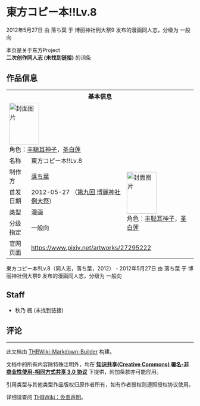 # 東方コピー本!!Lv.8

<!-- source html: G:\repos\THBWiki-Markdown-Builder\THBWikiMarkdown\Temp\main\6\61\ns0%3A%E6%9D%B1%E6%96%B9%E3%82%B3%E3%83%94%E3%83%BC%E6%9C%AC%21%21Lv%2E8.html -->

2012年5月27日 由 落ち葉 于 博丽神社例大祭9 发布的漫画同人志，分级为 一般向

本页是关于东方Project  
 **二次创作同人志 (未找到链接)** 的词条

## 作品信息

<table><tbody><tr><th colspan="3">基本信息</th></tr><tr><td class="cover-artwork-mobile" colspan="2"><a href="./文件-東方コピー本!!Lv.8封面.jpg.md" class="image" title="封面图片"><img alt="封面图片" src="https://upload.thwiki.cc/thumb/d/d0/%E6%9D%B1%E6%96%B9%E3%82%B3%E3%83%94%E3%83%BC%E6%9C%AC%21%21Lv.8%E5%B0%81%E9%9D%A2.jpg/80px-%E6%9D%B1%E6%96%B9%E3%82%B3%E3%83%94%E3%83%BC%E6%9C%AC%21%21Lv.8%E5%B0%81%E9%9D%A2.jpg" decoding="async" loading="lazy" width="80" height="112" srcset="https://upload.thwiki.cc/thumb/d/d0/%E6%9D%B1%E6%96%B9%E3%82%B3%E3%83%94%E3%83%BC%E6%9C%AC%21%21Lv.8%E5%B0%81%E9%9D%A2.jpg/120px-%E6%9D%B1%E6%96%B9%E3%82%B3%E3%83%94%E3%83%BC%E6%9C%AC%21%21Lv.8%E5%B0%81%E9%9D%A2.jpg 1.5x, https://upload.thwiki.cc/thumb/d/d0/%E6%9D%B1%E6%96%B9%E3%82%B3%E3%83%94%E3%83%BC%E6%9C%AC%21%21Lv.8%E5%B0%81%E9%9D%A2.jpg/160px-%E6%9D%B1%E6%96%B9%E3%82%B3%E3%83%94%E3%83%BC%E6%9C%AC%21%21Lv.8%E5%B0%81%E9%9D%A2.jpg 2x" data-file-width="856" data-file-height="1200"></a><div class="cover-char">角色：<a href="./丰聪耳神子.md" title="丰聪耳神子">丰聪耳神子</a>，<a href="./圣白莲.md" title="圣白莲">圣白莲</a></div></td>
</tr><tr><td class="label">名称</td><td colspan="2"> 東方コピー本!!Lv.8 </td></tr><tr><td class="label">制作方</td><td><a href="./落ち葉.md" title="落ち葉">落ち葉</a></td><td class="cover-artwork" rowspan="4" style="min-width:112px;"><a href="./文件-東方コピー本!!Lv.8封面.jpg.md" class="image" title="封面图片"><img alt="封面图片" src="https://upload.thwiki.cc/thumb/d/d0/%E6%9D%B1%E6%96%B9%E3%82%B3%E3%83%94%E3%83%BC%E6%9C%AC%21%21Lv.8%E5%B0%81%E9%9D%A2.jpg/80px-%E6%9D%B1%E6%96%B9%E3%82%B3%E3%83%94%E3%83%BC%E6%9C%AC%21%21Lv.8%E5%B0%81%E9%9D%A2.jpg" decoding="async" loading="lazy" width="80" height="112" srcset="https://upload.thwiki.cc/thumb/d/d0/%E6%9D%B1%E6%96%B9%E3%82%B3%E3%83%94%E3%83%BC%E6%9C%AC%21%21Lv.8%E5%B0%81%E9%9D%A2.jpg/120px-%E6%9D%B1%E6%96%B9%E3%82%B3%E3%83%94%E3%83%BC%E6%9C%AC%21%21Lv.8%E5%B0%81%E9%9D%A2.jpg 1.5x, https://upload.thwiki.cc/thumb/d/d0/%E6%9D%B1%E6%96%B9%E3%82%B3%E3%83%94%E3%83%BC%E6%9C%AC%21%21Lv.8%E5%B0%81%E9%9D%A2.jpg/160px-%E6%9D%B1%E6%96%B9%E3%82%B3%E3%83%94%E3%83%BC%E6%9C%AC%21%21Lv.8%E5%B0%81%E9%9D%A2.jpg 2x" data-file-width="856" data-file-height="1200"></a><div class="cover-char">角色：<a href="./丰聪耳神子.md" title="丰聪耳神子">丰聪耳神子</a>，<a href="./圣白莲.md" title="圣白莲">圣白莲</a></div></td>
</tr><tr><td class="label">首发日期</td><td>2012-05-27&#160;（<a href="/展会作品列表?e=%E5%8D%9A%E4%B8%BD%E7%A5%9E%E7%A4%BE%E4%BE%8B%E5%A4%A7%E7%A5%AD%239">第九回 博麗神社例大祭</a>）</td></tr><tr><td class="label">类型</td><td>漫画</td></tr><tr><td class="label">分级指定</td><td>一般向</td></tr>
<tr><td class="label">官网页面</td><td colspan="2"><a rel="nofollow" class="external free" href="https://www.pixiv.net/artworks/27295222">https://www.pixiv.net/artworks/27295222</a></td></tr></tbody></table>

東方コピー本!!Lv.8（同人志，落ち葉，2012） - 2012年5月27日 由 落ち葉 于 博丽神社例大祭9 发布的漫画同人志，分级为 一般向

## Staff
- 秋乃 楓 (未找到链接)


## 评论




---

此文档由 [THBWiki-Markdown-Builder](https://github.com/Delsin-Yu/THBWiki-Markdown-Builder) 构建。

文档中的所有内容除特殊注明外，均在 [**知识共享(Creative Commons) 署名-非商业性使用-相同方式共享 3.0 协议**](https://creativecommons.org/licenses/by-sa/3.0/deed.zh-hans) 下提供，附加条款亦可能应用。

引用类型与其他类型作品版权归原作者所有，如有作者授权则遵照授权协议使用。

详细请查阅 [THBWiki：免责声明](https://thbwiki.cc/THBWiki:%E5%85%8D%E8%B4%A3%E5%A3%B0%E6%98%8E)。


